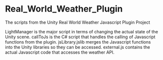 # Real_World_Weather_Plugin
The scripts from the Unity Real World Weather Javascript Plugin Project

LightManager is the major script in terms of changing the actual state of the Unity scene.
callToJs is the C# script that handles the calling of Javascript functions from the plugin.
jsLibrary.jslib merges the Javascript functions into the Unity libraries so they can be accessed.
external.js contains the actual Javascript code that accesses the weather API.
